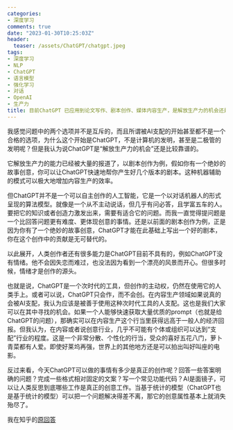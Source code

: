 ```yaml
---
categories:
- 深度学习
comments: true
date: "2023-01-30T10:25:03Z"
header:
  teaser: /assets/ChatGPT/chatgpt.jpeg
tags:
- 深度学习
- NLP
- ChatGPT
- 语言模型
- 强化学习
- 对话
- OpenAI
- 生产力
title: 目前ChatGPT 已应用到论文写作、剧本创作、媒体内容生产，是解放生产力的机会还是被AI支配的开始？
---
```


我感觉问题中的两个选项并不是互斥的，而且所谓被AI支配的开始甚至都不是一个合格的选项，为什么这个开始是ChatGPT，不是计算机的发明，甚至是二极管的发明呢？但是我认为说ChatGPT是“解放生产力的机会”还是比较靠谱的。

它解放生产力的能力已经被大量的报道了，以剧本创作为例，假如你有一个绝妙的故事创意，你可以让ChatGPT快速地帮你产生好几个版本的剧本。这种机器辅助的模式可以极大地增加内容生产的效率。

但ChatGPT并不是一个可以自主创作的人工智能，它是一个以对话机器人的形式呈现的算法模型。就像是一个从不主动说话，但几乎有问必答，且学富五车的人。要把它的知识或者创造力激发出来，需要有适合它的问题。而我一直觉得提问题是一个比回答问题更有难度、更体现创意的事情。还是以前面的剧本创作为例，正是因为你有了一个绝妙的故事创意，ChatGPT才能在此基础上写出一个好的剧本，你在这个创作中的贡献是无可替代的。

以此展开，人类创作者还有很多能力是ChatGPT目前不具有的，例如ChatGPT没有情绪。他不会因失恋而难过，也没法因为看到一个漂亮的风景而开心。但很多时候，情绪才是创作的源头。

也就是说，ChatGPT是一个次时代的工具，但创作的主动权，仍然在使用它的人类手上。或者可以说，ChatGPT只会作，而不会创。在内容生产领域如果说真的会被AI支配，我认为应该是被善于使用这种次时代工具的人支配。这也是我们大家可以在其中寻找的机会。如果一个人能够快速获取大量优质的prompt（也就是给ChatGPT的问题），那确实可以在内容生产这个行当里获得远高于一般人的经济回报。但我认为，在内容或者说创意行业，几乎不可能有个体或组织可以达到“支配”行业的程度。这是一个非常分散、个性化的行当，受众的喜好五花八门，萝卜青菜都有人爱。即使好莱坞再强，世界上的其他地方还是可以拍出叫好叫座的电影。

反过来看，今天ChatGPT可以做的事情有多少是真正的创作呢？回答一些答案明确的问题？完成一些格式相对固定的文案？写一个常见功能代码？AI是面镜子，可以让人类反思到底哪些工作是真正的创意工作。当基于统计的模型（ChatGPT也是基于统计的模型）可以把一个问题解决得差不离，那它的创意属性基本上就消失殆尽了。

我在知乎的[原回答](https://www.zhihu.com/answer/2868008349)